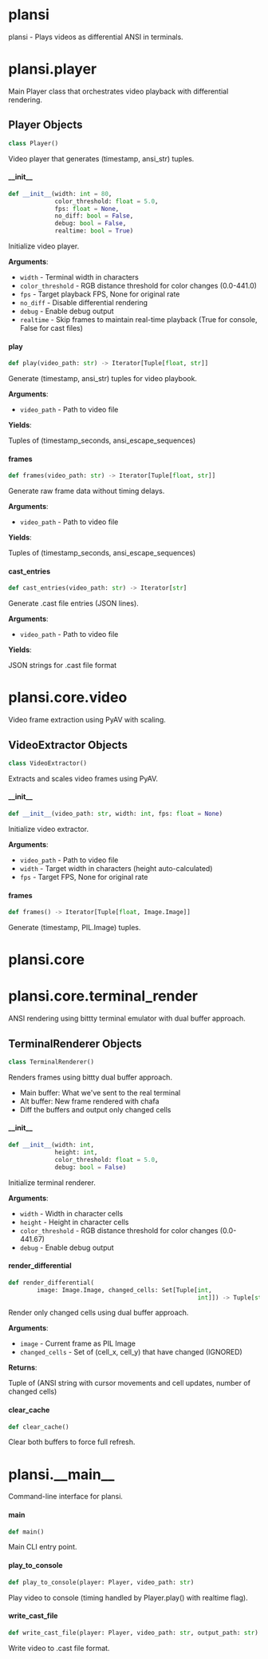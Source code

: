 <a id="plansi"></a>

# plansi

plansi - Plays videos as differential ANSI in terminals.

<a id="plansi.player"></a>

# plansi.player

Main Player class that orchestrates video playback with differential rendering.

<a id="plansi.player.Player"></a>

## Player Objects

```python
class Player()
```

Video player that generates (timestamp, ansi_str) tuples.

<a id="plansi.player.Player.__init__"></a>

#### \_\_init\_\_

```python
def __init__(width: int = 80,
             color_threshold: float = 5.0,
             fps: float = None,
             no_diff: bool = False,
             debug: bool = False,
             realtime: bool = True)
```

Initialize video player.

**Arguments**:

- `width` - Terminal width in characters
- `color_threshold` - RGB distance threshold for color changes (0.0-441.0)
- `fps` - Target playback FPS, None for original rate
- `no_diff` - Disable differential rendering
- `debug` - Enable debug output
- `realtime` - Skip frames to maintain real-time playback (True for console, False for cast files)

<a id="plansi.player.Player.play"></a>

#### play

```python
def play(video_path: str) -> Iterator[Tuple[float, str]]
```

Generate (timestamp, ansi_str) tuples for video playbook.

**Arguments**:

- `video_path` - Path to video file
  

**Yields**:

  Tuples of (timestamp_seconds, ansi_escape_sequences)

<a id="plansi.player.Player.frames"></a>

#### frames

```python
def frames(video_path: str) -> Iterator[Tuple[float, str]]
```

Generate raw frame data without timing delays.

**Arguments**:

- `video_path` - Path to video file
  

**Yields**:

  Tuples of (timestamp_seconds, ansi_escape_sequences)

<a id="plansi.player.Player.cast_entries"></a>

#### cast\_entries

```python
def cast_entries(video_path: str) -> Iterator[str]
```

Generate .cast file entries (JSON lines).

**Arguments**:

- `video_path` - Path to video file
  

**Yields**:

  JSON strings for .cast file format

<a id="plansi.core.video"></a>

# plansi.core.video

Video frame extraction using PyAV with scaling.

<a id="plansi.core.video.VideoExtractor"></a>

## VideoExtractor Objects

```python
class VideoExtractor()
```

Extracts and scales video frames using PyAV.

<a id="plansi.core.video.VideoExtractor.__init__"></a>

#### \_\_init\_\_

```python
def __init__(video_path: str, width: int, fps: float = None)
```

Initialize video extractor.

**Arguments**:

- `video_path` - Path to video file
- `width` - Target width in characters (height auto-calculated)
- `fps` - Target FPS, None for original rate

<a id="plansi.core.video.VideoExtractor.frames"></a>

#### frames

```python
def frames() -> Iterator[Tuple[float, Image.Image]]
```

Generate (timestamp, PIL.Image) tuples.

<a id="plansi.core"></a>

# plansi.core

<a id="plansi.core.terminal_render"></a>

# plansi.core.terminal\_render

ANSI rendering using bittty terminal emulator with dual buffer approach.

<a id="plansi.core.terminal_render.TerminalRenderer"></a>

## TerminalRenderer Objects

```python
class TerminalRenderer()
```

Renders frames using bittty dual buffer approach.

- Main buffer: What we've sent to the real terminal
- Alt buffer: New frame rendered with chafa
- Diff the buffers and output only changed cells

<a id="plansi.core.terminal_render.TerminalRenderer.__init__"></a>

#### \_\_init\_\_

```python
def __init__(width: int,
             height: int,
             color_threshold: float = 5.0,
             debug: bool = False)
```

Initialize terminal renderer.

**Arguments**:

- `width` - Width in character cells
- `height` - Height in character cells
- `color_threshold` - RGB distance threshold for color changes (0.0-441.67)
- `debug` - Enable debug output

<a id="plansi.core.terminal_render.TerminalRenderer.render_differential"></a>

#### render\_differential

```python
def render_differential(
        image: Image.Image, changed_cells: Set[Tuple[int,
                                                     int]]) -> Tuple[str, int]
```

Render only changed cells using dual buffer approach.

**Arguments**:

- `image` - Current frame as PIL Image
- `changed_cells` - Set of (cell_x, cell_y) that have changed (IGNORED)
  

**Returns**:

  Tuple of (ANSI string with cursor movements and cell updates, number of changed cells)

<a id="plansi.core.terminal_render.TerminalRenderer.clear_cache"></a>

#### clear\_cache

```python
def clear_cache()
```

Clear both buffers to force full refresh.

<a id="plansi.__main__"></a>

# plansi.\_\_main\_\_

Command-line interface for plansi.

<a id="plansi.__main__.main"></a>

#### main

```python
def main()
```

Main CLI entry point.

<a id="plansi.__main__.play_to_console"></a>

#### play\_to\_console

```python
def play_to_console(player: Player, video_path: str)
```

Play video to console (timing handled by Player.play() with realtime flag).

<a id="plansi.__main__.write_cast_file"></a>

#### write\_cast\_file

```python
def write_cast_file(player: Player, video_path: str, output_path: str)
```

Write video to .cast file format.

